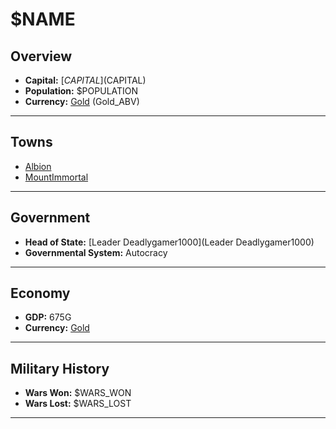 # $NAME

## Overview

- **Capital:** [$CAPITAL]($CAPITAL)
- **Population:** $POPULATION
- **Currency:** [Gold](Gold) (Gold_ABV)

---

## Towns

- [Albion](Albion)
- [MountImmortal](MountImmortal)

---

## Government

- **Head of State:** [Leader Deadlygamer1000](Leader Deadlygamer1000)
- **Governmental System:** Autocracy

---

## Economy

- **GDP:** 675G
- **Currency:** [Gold](Gold)

---

## Military History

- **Wars Won:** $WARS_WON
- **Wars Lost:** $WARS_LOST

---

